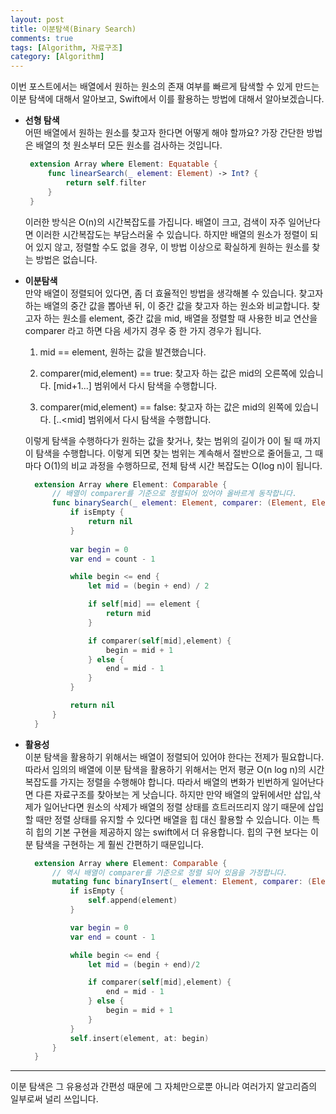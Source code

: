 ```yaml
---
layout: post
title: 이분탐색(Binary Search)
comments: true
tags: [Algorithm, 자료구조]
category: [Algorithm]  
---  
```


이번 포스트에서는 배열에서 원하는 원소의 존재 여부를 빠르게 탐색할 수 있게 만드는 이분 탐색에 대해서 알아보고, Swift에서 이를 활용하는 방법에 대해서 알아보겠습니다.  

* **선형 탐색**  
   어떤 배열에서 원하는 원소를 찾고자 한다면 어떻게 해야 할까요? 가장 간단한 방법은 배열의 첫 원소부터 모든 원소를 검사하는 것입니다.  

   ```swift
    extension Array where Element: Equatable {
        func linearSearch(_ element: Element) -> Int? {
            return self.filter
        }
    }
   ```  

   이러한 방식은 O(n)의 시간복잡도를 가집니다. 배열이 크고, 검색이 자주 일어난다면 이러한 시간복잡도는 부담스러울 수 있습니다. 하지만 배열의 원소가 정렬이 되어 있지 않고, 정렬할 수도 없을 경우, 이 방법 이상으로 확실하게 원하는 원소를 찾는 방법은 없습니다.  

* **이분탐색**  
  만약 배열이 정렬되어 있다면, 좀 더 효율적인 방법을 생각해볼 수 있습니다. 찾고자 하는 배열의 중간 값을 뽑아낸 뒤, 이 중간 값을 찾고자 하는 원소와 비교합니다. 찾고자 하는 원소를 element, 중간 값을 mid, 배열을 정렬할 때 사용한 비교 연산을 comparer 라고 하면 다음 세가지 경우 중 한 가지 경우가 됩니다.

    1. mid == element, 원하는 값을 발견했습니다.
    
    2. comparer(mid,element) == true: 찾고자 하는 값은 mid의 오른쪽에 있습니다. [mid+1...] 범위에서 다시 탐색을 수행합니다.
    
    3. comparer(mid,element) == false: 찾고자 하는 값은 mid의 왼쪽에 있습니다. [..<mid] 범위에서 다시 탐색을 수행합니다.  

  이렇게 탐색을 수행하다가 원하는 값을 찾거나, 찾는 범위의 길이가 0이 될 때 까지 이 탐색을 수행합니다. 이렇게 되면 찾는 범위는 계속해서 절반으로 줄어들고, 그 때 마다 O(1)의 비교 과정을 수행하므로, 전체 탐색 시간 복잡도는 O(log n)이 됩니다.  

  ```swift
    extension Array where Element: Comparable {
        // 배열이 comparer를 기준으로 정렬되어 있어야 올바르게 동작합니다.
        func binarySearch(_ element: Element, comparer: (Element, Element) -> Bool) -> Int? {
            if isEmpty {
                return nil
            }
            
            var begin = 0
            var end = count - 1

            while begin <= end {
                let mid = (begin + end) / 2

                if self[mid] == element {
                    return mid
                }

                if comparer(self[mid],element) {
                    begin = mid + 1
                } else {
                    end = mid - 1
                }
            }

            return nil
        }
    }
  ```  

* **활용성**  
  이분 탐색을 활용하기 위해서는 배열이 정렬되어 있어야 한다는 전제가 필요합니다. 따라서 임의의 배열에 이분 탐색을 활용하기 위해서는 먼저 평균 O(n log n)의 시간 복잡도를 가지는 정렬을 수행해야 합니다. 따라서 배열의 변화가 빈번하게 일어난다면 다른 자료구조를 찾아보는 게 낫습니다. 하지만 만약 배열의 앞뒤에서만 삽입,삭제가 일어난다면 원소의 삭제가 배열의 정렬 상태를 흐트러뜨리지 않기 때문에 삽입할 때만 정렬 상태를 유지할 수 있다면 배열을 힙 대신 활용할 수 있습니다. 이는 특히 힙의 기본 구현을 제공하지 않는 swift에서 더 유용합니다. 힙의 구현 보다는 이분 탐색을 구현하는 게 훨씬 간편하기 때문입니다.  

  ```swift
    extension Array where Element: Comparable {
        // 역시 배열이 comparer를 기준으로 정렬 되어 있음을 가정합니다.
        mutating func binaryInsert(_ element: Element, comparer: (Element, Element) -> Bool) {
            if isEmpty {
                self.append(element)
            }

            var begin = 0
            var end = count - 1

            while begin <= end {
                let mid = (begin + end)/2

                if comparer(self[mid],element) {
                    end = mid - 1
                } else {
                    begin = mid + 1
                }
            }
            self.insert(element, at: begin)
        }
    }
  ```

---  

이분 탐색은 그 유용성과 간편성 때문에 그 자체만으로뿐 아니라 여러가지 알고리즘의 일부로써 널리 쓰입니다.